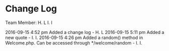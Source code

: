 Change Log
=============
Team Member: 
H. L
I. I

2016-09-15 4:52 pm Added a change log - H. L
2016-09-15 5:11 pm Added a new quote - I. I.
2016-09-15 4:26 pm Added a random() method in Welcome.php. Can be accessed through */welcome/random - I. I.
